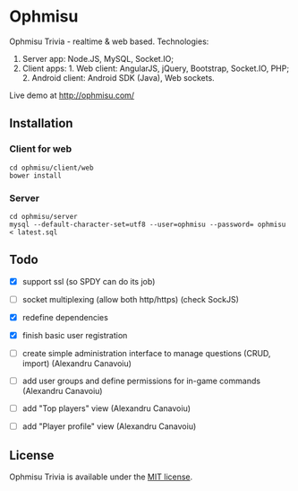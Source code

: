 # Ophmisu

Ophmisu Trivia - realtime &amp; web based.
Technologies:
  1. Server app: Node.JS, MySQL, Socket.IO;
  2. Client apps:
    1. Web client: AngularJS, jQuery, Bootstrap, Socket.IO, PHP;
    2. Android client: Android SDK (Java), Web sockets.

Live demo at http://ophmisu.com/

## Installation

### Client for web
```
cd ophmisu/client/web
bower install
```
### Server
```
cd ophmisu/server
mysql --default-character-set=utf8 --user=ophmisu --password= ophmisu < latest.sql
```

## Todo
- [x] support ssl (so SPDY can do its job)
- [ ] socket multiplexing (allow both http/https) (check SockJS)
- [x] redefine dependencies
- [x] finish basic user registration
- [ ] create simple administration interface to manage questions (CRUD, import) (Alexandru Canavoiu)
- [ ] add user groups and define permissions for in-game commands (Alexandru Canavoiu)
- [ ] add "Top players" view (Alexandru Canavoiu)
- [ ] add "Player profile" view (Alexandru Canavoiu)


## License
Ophmisu Trivia is available under the [MIT license](http://opensource.org/licenses/MIT).